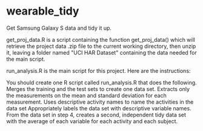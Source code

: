 # wearable_tidy
Get Samsung Galaxy S data and tidy it up.

get_proj_data.R is a script containing the function get_proj_data() which will retrieve the project data .zip file to the current working directory, then unzip it, leaving a folder named "UCI HAR Dataset" containing the data needed for the main script.

run_analysis.R is the main script for this project.  Here are the instructions:

You should create one R script called run_analysis.R that does the following. 
Merges the training and the test sets to create one data set.
Extracts only the measurements on the mean and standard deviation for each measurement. 
Uses descriptive activity names to name the activities in the data set
Appropriately labels the data set with descriptive variable names. 
From the data set in step 4, creates a second, independent tidy data set with the average of each variable for each activity and each subject.